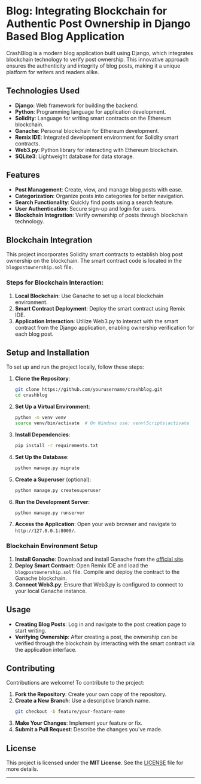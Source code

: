 
# **Blog: Integrating Blockchain for Authentic Post Ownership in Django Based Blog Application**

CrashBlog is a modern blog application built using Django, which integrates blockchain technology to verify post ownership. This innovative approach ensures the authenticity and integrity of blog posts, making it a unique platform for writers and readers alike.

## **Technologies Used**

- **Django**: Web framework for building the backend.
- **Python**: Programming language for application development.
- **Solidity**: Language for writing smart contracts on the Ethereum blockchain.
- **Ganache**: Personal blockchain for Ethereum development.
- **Remix IDE**: Integrated development environment for Solidity smart contracts.
- **Web3.py**: Python library for interacting with Ethereum blockchain.
- **SQLite3**: Lightweight database for data storage.

## **Features**

- **Post Management**: Create, view, and manage blog posts with ease.
- **Categorization**: Organize posts into categories for better navigation.
- **Search Functionality**: Quickly find posts using a search feature.
- **User Authentication**: Secure sign-up and login for users.
- **Blockchain Integration**: Verify ownership of posts through blockchain technology.

## **Blockchain Integration**

This project incorporates Solidity smart contracts to establish blog post ownership on the blockchain. The smart contract code is located in the `blogpostownership.sol` file.

### **Steps for Blockchain Interaction:**
1. **Local Blockchain**: Use Ganache to set up a local blockchain environment.
2. **Smart Contract Deployment**: Deploy the smart contract using Remix IDE.
3. **Application Interaction**: Utilize Web3.py to interact with the smart contract from the Django application, enabling ownership verification for each blog post.

## **Setup and Installation**

To set up and run the project locally, follow these steps:

1. **Clone the Repository**:
   ```bash
   git clone https://github.com/yourusername/crashblog.git
   cd crashblog
   ```

2. **Set Up a Virtual Environment**:
   ```bash
   python -m venv venv
   source venv/bin/activate  # On Windows use: venv\Scripts\activate
   ```

3. **Install Dependencies**:
   ```bash
   pip install -r requirements.txt
   ```

4. **Set Up the Database**:
   ```bash
   python manage.py migrate
   ```

5. **Create a Superuser** (optional):
   ```bash
   python manage.py createsuperuser
   ```

6. **Run the Development Server**:
   ```bash
   python manage.py runserver
   ```

7. **Access the Application**: Open your web browser and navigate to `http://127.0.0.1:8000/`.

### **Blockchain Environment Setup**

1. **Install Ganache**: Download and install Ganache from the [official site](https://www.trufflesuite.com/ganache).
2. **Deploy Smart Contract**: Open Remix IDE and load the `blogpostownership.sol` file. Compile and deploy the contract to the Ganache blockchain.
3. **Connect Web3.py**: Ensure that Web3.py is configured to connect to your local Ganache instance.

## **Usage**

- **Creating Blog Posts**: Log in and navigate to the post creation page to start writing.
- **Verifying Ownership**: After creating a post, the ownership can be verified through the blockchain by interacting with the smart contract via the application interface.

## **Contributing**

Contributions are welcome! To contribute to the project:
1. **Fork the Repository**: Create your own copy of the repository.
2. **Create a New Branch**: Use a descriptive branch name.
   ```bash
   git checkout -b feature/your-feature-name
   ```
3. **Make Your Changes**: Implement your feature or fix.
4. **Submit a Pull Request**: Describe the changes you've made.

## **License**

This project is licensed under the **MIT License**. See the [LICENSE](LICENSE) file for more details.

---
